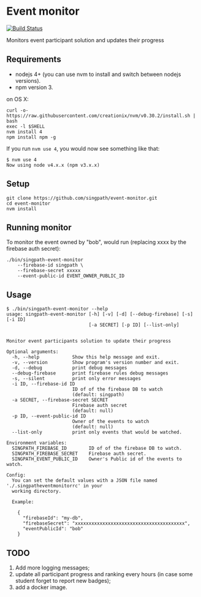 # Event monitor

[![Build Status](https://travis-ci.org/singpath/event-monitor.svg?branch=master)](https://travis-ci.org/singpath/event-monitor)

Monitors event participant solution and updates their progress


## Requirements

- nodejs 4+ (you can use nvm to install and switch between nodejs versions).
- npm version 3.

on OS X:
```shell
curl -o- https://raw.githubusercontent.com/creationix/nvm/v0.30.2/install.sh | bash
exec -l $SHELL
nvm install 4
npm install npm -g
```

If you run `nvm use 4`, you would now see something like that:
```
$ nvm use 4
Now using node v4.x.x (npm v3.x.x)
```

## Setup

```shell
git clone https://github.com/singpath/event-monitor.git
cd event-monitor
nvm install
```

## Running monitor

To monitor the event owned by "bob", would run (replacing xxxx by the firebase
auth secret):
```shell
./bin/singpath-event-monitor
    --firebase-id singpath \
    --firebase-secret xxxxx
    --event-public-id EVENT_OWNER_PUBLIC_ID
```

## Usage

```
$ ./bin/singpath-event-monitor --help
usage: singpath-event-monitor [-h] [-v] [-d] [--debug-firebase] [-s] [-i ID]
                              [-a SECRET] [-p ID] [--list-only]


Monitor event participants solution to update their progress

Optional arguments:
  -h, --help            Show this help message and exit.
  -v, --version         Show program's version number and exit.
  -d, --debug           print debug messages
  --debug-firebase      print firebase rules debug messages
  -s, --silent          print only error messages
  -i ID, --firebase-id ID
                        ID of of the firebase DB to watch
                        (default: singpath)
  -a SECRET, --firebase-secret SECRET
                        Firebase auth secret
                        (default: null)
  -p ID, --event-public-id ID
                        Owner of the events to watch
                        (default: null)
  --list-only           print only events that would be watched.

Environment variables:
  SINGPATH_FIREBASE_ID        ID of of the firebase DB to watch.
  SINGPATH_FIREBASE_SECRET    Firebase auth secret.
  SINGPATH_EVENT_PUBLIC_ID    Owner's Public id of the events to watch.

Config:
  You can set the default values with a JSON file named './.singpatheventmonitorrc' in your
  working directory.

  Example:

    {
      "firebaseId": "my-db",
      "firebaseSecret": "xxxxxxxxxxxxxxxxxxxxxxxxxxxxxxxxxxxxxxxx",
      "eventPublicId": "bob"
    }
```

## TODO

1. Add more logging messages;
2. update all participant progress and ranking every hours (in case some student
   forget to report new badges);
3. add a docker image.
